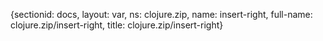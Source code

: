 {sectionid: docs, layout: var, ns: clojure.zip, name: insert-right, full-name: clojure.zip/insert-right,
  title: clojure.zip/insert-right}
